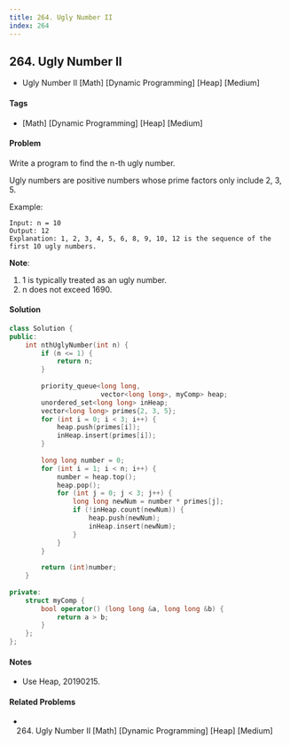 ```yaml
---
title: 264. Ugly Number II
index: 264
---
```


## 264. Ugly Number II
- Ugly Number II [Math] [Dynamic Programming] [Heap] [Medium]

#### Tags
- [Math] [Dynamic Programming] [Heap] [Medium]

#### Problem
Write a program to find the n-th ugly number.

Ugly numbers are positive numbers whose prime factors only include 2, 3, 5. 

Example:

    Input: n = 10
    Output: 12
    Explanation: 1, 2, 3, 4, 5, 6, 8, 9, 10, 12 is the sequence of the first 10 ugly numbers.

**Note**:  

1. 1 is typically treated as an ugly number.
2. n does not exceed 1690.

#### Solution
``` C++
class Solution {
public:
    int nthUglyNumber(int n) {
        if (n <= 1) {
            return n;
        }
        
        priority_queue<long long, 
                       vector<long long>, myComp> heap;
        unordered_set<long long> inHeap;
        vector<long long> primes{2, 3, 5};
        for (int i = 0; i < 3; i++) {
            heap.push(primes[i]);
            inHeap.insert(primes[i]);
        }
        
        long long number = 0;
        for (int i = 1; i < n; i++) {
            number = heap.top();
            heap.pop();
            for (int j = 0; j < 3; j++) {
                long long newNum = number * primes[j];
                if (!inHeap.count(newNum)) {
                    heap.push(newNum);
                    inHeap.insert(newNum);
                }
            }
        }
        
        return (int)number;
    }
    
private:
    struct myComp {
        bool operator() (long long &a, long long &b) {
            return a > b;
        }
    };
};
```

#### Notes
- Use Heap, 20190215.

#### Related Problems
- 264. Ugly Number II [Math] [Dynamic Programming] [Heap] [Medium]
